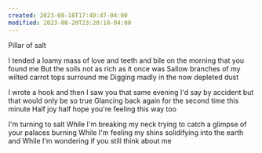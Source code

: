 ```yaml
---
created: 2023-08-18T17:40:47-04:00
modified: 2023-08-20T23:20:18-04:00
---
```


Pillar of salt

I tended a loamy mass of love and teeth and bile on the morning that you found me
But the soils not as rich as it once was
Sallow branches of my wilted carrot tops surround me
Digging madly in the now depleted dust

I wrote a hook and then I saw you that same evening
I'd say by accident but that would only be so true
Glancing back again for the second time this minute
Half joy half hope you're feeling this way too


I'm turning to salt
While I'm breaking my neck trying to catch a glimpse of your palaces burning
While I'm feeling my shins solidifying into the earth and
While I'm wondering if you still think about me
